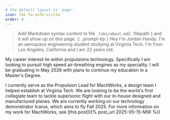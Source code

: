 ```yaml
---
# the default layout is 'page'
icon: fas fa-info-circle
order: 4
---
```


> Add Markdown syntax content to file `_tabs/about.md`{: .filepath } and it will show up on this page.
{: .prompt-tip }
Hey I'm Jordan Handy. I'm an aerospace engineering student studying at Virginia Tech. I'm from Los Angeles, California and I am 22 years old. 

My career interest lie within propulsions technology. Specifically I am looking to pursuit high speed air-breathing engines as my speciality. I will be graduating in May 2026 with plans to continue my education in a Master's Degree.

I currently serve as the Propulsion Lead for MachWorks, a design team I helped establish at Virginia Tech. We are looking to be the world's first collegiate team to tackle supersonic flight with our in-house designed and manufactured planes. We are currently working on our technology demonstrator Icarus, which aims to fly Fall 2025. For more information on my work for MachWorks, see [this post]({% post_url 2025-05-15-MW %})
